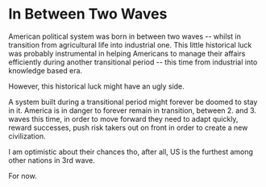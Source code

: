 # In Between Two Waves

American political system was born in between two waves -- whilst in transition from agricultural life into industrial one. This little historical luck was probably instrumental in helping Americans to manage their affairs efficiently during another transitional period -- this time from industrial into knowledge based era.

However, this historical luck might have an ugly side.

A system built during a transitional period might forever be doomed to stay in it. America is in danger to forever remain in transition, between 2. and 3. waves this time, in order to move forward they need to adapt quickly, reward successes, push risk takers out on front in order to create a new civilization.

I am optimistic about their chances tho, after all, US is the furthest among other nations in 3rd wave.

For now.
